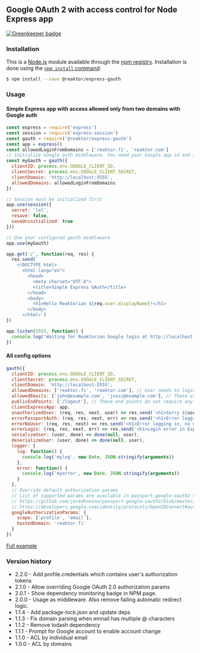 ## Google OAuth 2 with access control for Node Express app

[![Greenkeeper badge](https://badges.greenkeeper.io/pihvi/express-gauth.svg)](https://greenkeeper.io/)

### Installation

This is a [Node.js](https://nodejs.org/en/) module available through the
[npm registry](https://www.npmjs.com/package/@reaktor/express-gauth). Installation is done using the
[`npm install` command](https://docs.npmjs.com/getting-started/installing-npm-packages-locally):

```sh
$ npm install --save @reaktor/express-gauth
```

### Usage

#### Simple Express app with access allowed only from two domains with Google auth

``` javascript
const express = require('express')
const session = require('express-session')
const gauth = require('@reaktor/express-gauth')
const app = express()
const allowedLoginFromDomains = ['reaktor.fi', 'reaktor.com']
// Initialize Google auth middleware. You need your Google app id and secret.
const myGauth = gauth({
  clientID: process.env.GOOGLE_CLIENT_ID,
  clientSecret: process.env.GOOGLE_CLIENT_SECRET,
  clientDomain: 'http://localhost:5555',
  allowedDomains: allowedLoginFromDomains
})

// Session must be initialized first
app.use(session({
  secret: 'lol',
  resave: false,
  saveUninitialized: true
}))

// Use your configured gauth middleware
app.use(myGauth)

app.get('/', function(req, res) {
  res.send(`
    <!DOCTYPE html>
      <html lang="en">
        <head>
          <meta charset="UTF-8">
          <title>Simple Express GAuth</title>
        </head>
        <body>
          <h1>Hello Reaktorian ${req.user.displayName}!</h1>
        </body>
      </html>`)
})

app.listen(5555, function() {
  console.log('Waiting for Reaktorian Google login at http://localhost:5555')
})
``` 

#### All config options

``` javascript
gauth({
  clientID: process.env.GOOGLE_CLIENT_ID,
  clientSecret: process.env.GOOGLE_CLIENT_SECRET,
  clientDomain: 'http://localhost:5555',
  allowedDomains: ['reaktor.fi', 'reaktor.com'], // User needs to login with Google and email with these domains.
  allowedEmails: ['john@example.com', 'jussi@example.com'], // These users are allowed login through Google auth.
  publicEndPoints: ['/logout'], // These end points do not require any authentication.
  clientExpressApp: app,
  unauthorizedUser: (req, res, next, user) => res.send(`<h1>Sorry ${user.displayName}, you has no access!</h1>`),
  errorPassportAuth: (req, res, next, err) => res.send('<h1>Error logging in!</h1>'),
  errorNoUser: (req, res, next) => res.send('<h1>Error logging in, no user details!</h1>'),
  errorLogin: (req, res, next, err) => res.send('<h1>Login error in Express, this is odd!</h1>'),
  serializeUser: (user, done) => done(null, user),
  deserializeUser: (user, done) => done(null, user),
  logger: {
    log: function() {
      console.log('mylog', new Date, JSON.stringify(arguments))
    },
    error: function() {
      console.log('myerror', new Date, JSON.stringify(arguments))
    }
  },
  // Override default authorization params
  // List of supported params are available in passport-google-oauth2 source
  // https://github.com/jaredhanson/passport-google-oauth2/blob/master/lib/strategy.js
  // https://developers.google.com/identity/protocols/OpenIDConnect#authenticationuriparameters
  googleAuthorizationParams: {
    scope: ['profile', 'email'],
    hostedDomain: 'reaktor.fi'
  }
})
``` 
[Full example](examples/all_configs_express.js)

### Version history

* 2.2.0 - Add profile.credentials which contains user's authorization tokens
* 2.1.0 - Allow overriding Google OAuth 2.0 authorization params
* 2.0.1 - Show dependency monitoring badge in NPM page.
* 2.0.0 - Usage as middleware. Also remove failing automatic redirect logic.
* 1.1.4 - Add package-lock.json and update deps
* 1.1.3 - Fix domain parsing when emnail has multiple @ characters
* 1.1.2 - Remove lodash dependency
* 1.1.1 - Prompt for Google account to enable account change
* 1.1.0 - ACL by individual email
* 1.0.0 - ACL by domains
